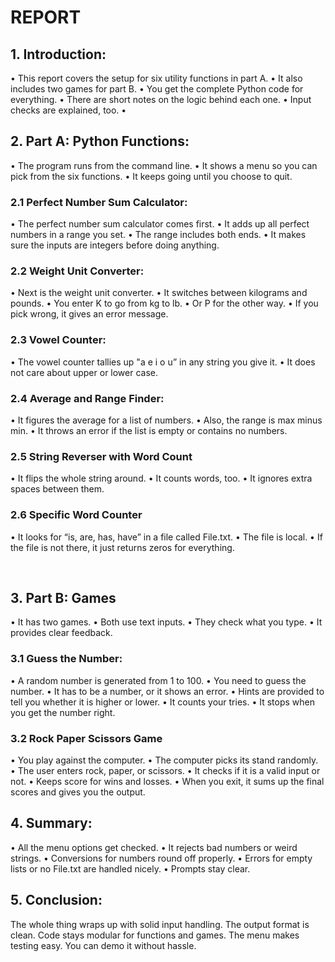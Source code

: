 # REPORT 
## 1. Introduction:

•	This report covers the setup for six utility functions in part A. 
•	It also includes two games for part B. 
•	You get the complete Python code for everything. 
•	There are short notes on the logic behind each one. 
•	Input checks are explained, too.
•

## 2. Part A: Python Functions:
•	The program runs from the command line. 
•	It shows a menu so you can pick from the six functions. 
•	It keeps going until you choose to quit.

### 2.1 Perfect Number Sum Calculator:
•	The perfect number sum calculator comes first. 
•	It adds up all perfect numbers in a range you set. 
•	The range includes both ends. 
•	It makes sure the inputs are integers before doing anything.

 
### 2.2 Weight Unit Converter:
•	Next is the weight unit converter. 
•	It switches between kilograms and pounds. 
•	You enter K to go from kg to lb. 
•	Or P for the other way. 
•	If you pick wrong, it gives an error message. 

 

### 2.3 Vowel Counter:
•	The vowel counter tallies up "a e i o u” in any string you give it. 
•	It does not care about upper or lower case.


### 2.4 Average and Range Finder:
•	It figures the average for a list of numbers. 
•	Also, the range is max minus min. 
•	It throws an error if the list is empty or contains no numbers.

 

### 2.5 String Reverser with Word Count
•	It flips the whole string around. 
•	It counts words, too. 
•	It ignores extra spaces between them.

 
### 2.6 Specific Word Counter
•	It looks for “is, are, has, have” in a file called File.txt. 
•	The file is local.
•	If the file is not there, it just returns zeros for everything. 

 
## 3. Part B: Games
•	It has two games. 
•	Both use text inputs. 
•	They check what you type.
•	It provides clear feedback.

### 3.1 Guess the Number:
•	A random number is generated from 1 to 100. 
•	You need to guess the number.
•	It has to be a number, or it shows an error. 
•	Hints are provided to tell you whether it is higher or lower. 
•	It counts your tries. 
•	It stops when you get the number right.

### 3.2 Rock Paper Scissors Game
•	You play against the computer. 
•	The computer picks its stand randomly.
•	The user enters rock, paper, or scissors. 
•	It checks if it is a valid input or not. 
•	Keeps score for wins and losses. 
•	When you exit, it sums up the final scores and gives you the output.
 

## 4. Summary:
•	All the menu options get checked. 
•	It rejects bad numbers or weird strings. 
•	Conversions for numbers round off properly. 
•	Errors for empty lists or no File.txt are handled nicely. 
•	Prompts stay clear.

## 5. Conclusion:
The whole thing wraps up with solid input handling. The output format is clean. Code stays modular for functions and games. The menu makes testing easy. You can demo it without hassle.
